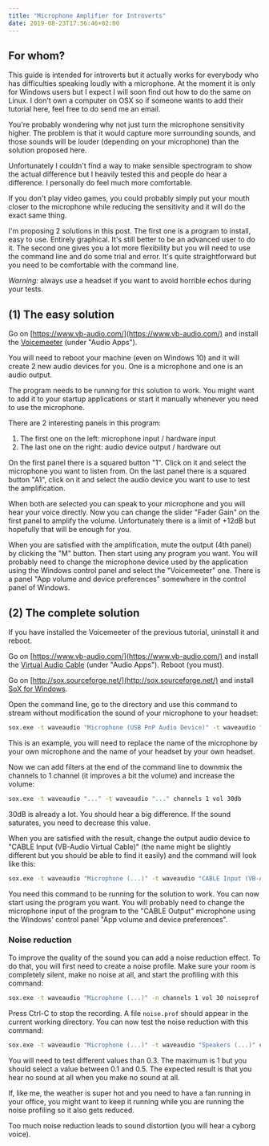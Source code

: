 ```yaml
---
title: "Microphone Amplifier for Introverts"
date: 2019-08-23T17:56:46+02:00
---
```

For whom?
---------

This guide is intended for introverts but it actually works for everybody who
has difficulties speaking loudly with a microphone. At the moment it is only
for Windows users but I expect I will soon find out how to do the same on
Linux. I don't own a computer on OSX so if someone wants to add their tutorial
here, feel free to do send me an email.

You're probably wondering why not just turn the microphone sensitivity higher.
The problem is that it would capture more surrounding sounds, and those sounds
will be louder (depending on your microphone) than the solution proposed here.

Unfortunately I couldn't find a way to make sensible spectrogram to show the
actual difference but I heavily tested this and people do hear a difference. I
personally do feel much more comfortable.

If you don't play video games, you could probably simply put your mouth closer
to the microphone while reducing the sensitivity and it will do the exact same
thing.

I'm proposing 2 solutions in this post. The first one is a program to install,
easy to use. Entirely graphical. It's still better to be an advanced user to do
it. The second one gives you a lot more flexibility but you will need to use
the command line and do some trial and error. It's quite straightforward but
you need to be comfortable with the command line.

*Warning:* always use a headset if you want to avoid horrible echos during your
tests.


(1) The easy solution
---------------------

Go on [https://www.vb-audio.com/](https://www.vb-audio.com/) and install the
[Voicemeeter](https://www.vb-audio.com/Voicemeeter/index.htm) (under "Audio
Apps").

You will need to reboot your machine (even on Windows 10) and it will create 2
new audio devices for you. One is a microphone and one is an audio output.

The program needs to be running for this solution to work. You might want to
add it to your startup applications or start it manually whenever you need to
use the microphone.

There are 2 interesting panels in this program:
1.  The first one on the left: microphone input / hardware input
2.  The last one on the right: audio device output / hardware out

On the first panel there is a squared button "1". Click on it and select the
microphone you want to listen from. On the last panel there is a squared button
"A1", click on it and select the audio device you want to use to test the
amplification.

When both are selected you can speak to your microphone and you will hear your
voice directly. Now you can change the slider "Fader Gain" on the first panel
to amplify the volume. Unfortunately there is a limit of +12dB but hopefully
that will be enough for you.

When you are satisfied with the amplification, mute the output (4th panel) by
clicking the "M" button. Then start using any program you want. You will
probably need to change the microphone device used by the application using the
Windows control panel and select the "Voicemeeter" one. There is a panel "App
volume and device preferences" somewhere in the control panel of Windows.

(2) The complete solution
-------------------------

If you have installed the Voicemeeter of the previous tutorial, uninstall it
and reboot.

Go on [https://www.vb-audio.com/](https://www.vb-audio.com/) and install the
[Virtual Audio Cable](https://www.vb-audio.com/Cable/index.htm) (under "Audio
Apps"). Reboot (you must).

Go on [http://sox.sourceforge.net/](http://sox.sourceforge.net/) and install
[SoX for Windows](https://sourceforge.net/projects/sox/files/sox/).

Open the command line, go to the directory and use this command to stream
without modification the sound of your microphone to your headset:

```bash
sox.exe -t waveaudio "Microphone (USB PnP Audio Device)" -t waveaudio "Speakers (2- Schiit Modi 3)"
```

This is an example, you will need to replace the name of the microphone by your
own microphone and the name of your headset by your own headset.

Now we can add filters at the end of the command line to downmix the channels
to 1 channel (it improves a bit the volume) and increase the volume:

```bash
sox.exe -t waveaudio "..." -t waveaudio "..." channels 1 vol 30db
```

30dB is already a lot. You should hear a big difference. If the sound
saturates, you need to decrease this value.

When you are satisfied with the result, change the output audio device to
"CABLE Input (VB-Audio Virtual Cable)" (the name might be slightly different
but you should be able to find it easily) and the command will look like this:

```bash
sox.exe -t waveaudio "Microphone (...)" -t waveaudio "CABLE Input (VB-Audio Virtual Cable)" channels 1 vol 30db
```

You need this command to be running for the solution to work. You can now start
using the program you want. You will probably need to change the microphone
input of the program to the "CABLE Output" microphone using the Windows'
control panel "App volume and device preferences".

### Noise reduction

To improve the quality of the sound you can add a noise reduction effect. To do
that, you will first need to create a noise profile. Make sure your room is
completely silent, make no noise at all, and start the profiling with this
command:

```bash
sox.exe -t waveaudio "Microphone (...)" -n channels 1 vol 30 noiseprof noise.prof
```

Press Ctrl-C to stop the recording. A file `noise.prof` should appear in the
current working directory. You can now test the noise reduction with this
command:

```bash
sox.exe -t waveaudio "Microphone (...)" -t waveaudio "Speakers (...)" channels 1 vol 30db noisered noise.prof 0.3
```

You will need to test different values than 0.3. The maximum is 1 but you
should select a value between 0.1 and 0.5. The expected result is that you hear
no sound at all when you make no sound at all.

If, like me, the weather is super hot and you need to have a fan running in
your office, you might want to keep it running while you are running the noise
profiling so it also gets reduced.

Too much noise reduction leads to sound distortion (you will hear a cyborg
voice).
